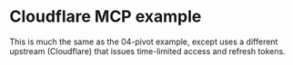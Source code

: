 # Cloudflare MCP example

This is much the same as the 04-pivot example, except uses a different upstream (Cloudflare) that issues time-limited access and refresh tokens.

